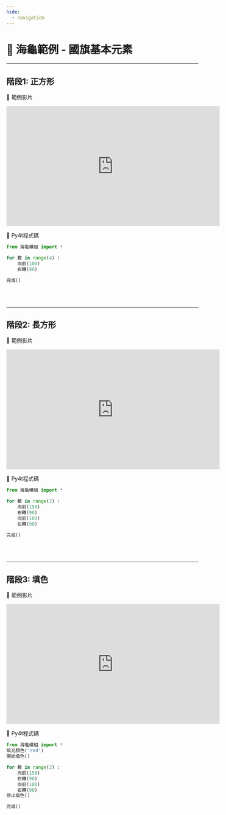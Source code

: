 ```yaml
---
hide:
  - navigation
---
```



# 🔰 海龜範例 - 國旗基本元素

--------------

## 階段1: 正方形

🎦 範例影片

<iframe width="560" height="315" src="https://www.youtube.com/embed/IlQmn6eC1dg?start=2&amp;end=126" frameborder="0" allow="accelerometer; autoplay; encrypted-media; gyroscope; picture-in-picture" allowfullscreen></iframe>

📄 Py4t程式碼

```python
from 海龜模組 import *

for 數 in range(4) :
    向前(100)
    右轉(90)

完成()

```

<br/><br/>

--------------

## 階段2: 長方形

🎦 範例影片

<iframe width="560" height="315" src="https://www.youtube.com/embed/IlQmn6eC1dg?start=129&amp;end=199" frameborder="0" allow="accelerometer; autoplay; encrypted-media; gyroscope; picture-in-picture" allowfullscreen></iframe>


📄 Py4t程式碼

```python
from 海龜模組 import *

for 數 in range(2) :
    向前(150)
    右轉(90)
    向前(100)
    右轉(90)

完成()
```

<br/><br/>

--------------


## 階段3: 填色

🎦 範例影片

<iframe width="560" height="315" src="https://www.youtube.com/embed/IlQmn6eC1dg?start=201&amp;end=271" frameborder="0" allow="accelerometer; autoplay; encrypted-media; gyroscope; picture-in-picture" allowfullscreen></iframe>


📄 Py4t程式碼

```python
from 海龜模組 import *
填充顏色('red')
開始填色()

for 數 in range(2) :
    向前(150)
    右轉(90)
    向前(100)
    右轉(90)
停止填色()

完成()
```




